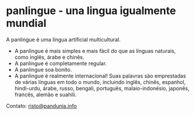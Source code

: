 # panlingue - una lingua igualmente mundial

A panlingue é uma língua artificial multicultural.

- A panlingue é mais simples e mais fácil do que as línguas naturais, como inglês, árabe e chinês.
- A panlingue é completamente regular.
- A panlingue soa bonito.
- A panlingue é realmente internacional! Suas palavras são emprestadas de várias línguas em todo o mundo, incluindo inglês, chinês, espanhol, hindi-urdu, árabe, russo, bengali, português, malaio-indonésio, japonês, francês, alemão e suahili.

Contato: risto@pandunia.info

